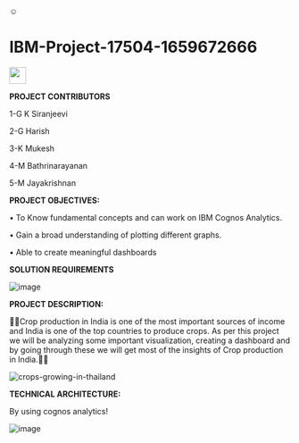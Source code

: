 ☺

# IBM-Project-17504-1659672666
 <img src="https://raw.githubusercontent.com/MartinHeinz/MartinHeinz/master/wave.gif" width="30px">


**PROJECT CONTRIBUTORS**


1-G K Siranjeevi

2-G Harish

3-K Mukesh

4-M Bathrinarayanan

5-M Jayakrishnan



**PROJECT OBJECTIVES:**

•	To Know fundamental concepts and can work on IBM Cognos Analytics.

•	Gain a broad understanding of plotting different graphs.

•	Able to create meaningful dashboards

**SOLUTION REQUIREMENTS**

![image](https://user-images.githubusercontent.com/111339599/196188706-595bd7ae-39ac-4362-ae9e-154d62be8b74.png)




**PROJECT DESCRIPTION:**

🌱🌾Crop production in India is one of the most important sources of income and India is one of the top countries to produce crops. As per this project we will be analyzing some important visualization, creating a dashboard and by going through these we will get most of the insights of Crop production in India.🌾🌱


![crops-growing-in-thailand](https://user-images.githubusercontent.com/111339599/195016514-24efecef-255c-4aa8-b8f9-bebb000b015b.jpg)





**TECHNICAL ARCHITECTURE:**

By using cognos analytics!

![image](https://user-images.githubusercontent.com/111339599/195016970-b3192ada-18a0-491f-8296-440914ca0abf.png)
